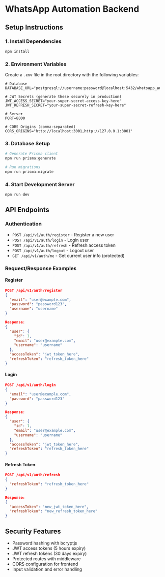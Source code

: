 # WhatsApp Automation Backend

## Setup Instructions

### 1. Install Dependencies

```bash
npm install
```

### 2. Environment Variables

Create a `.env` file in the root directory with the following variables:

```env
# Database
DATABASE_URL="postgresql://username:password@localhost:5432/whatsapp_automation"

# JWT Secrets (generate these securely in production)
JWT_ACCESS_SECRET="your-super-secret-access-key-here"
JWT_REFRESH_SECRET="your-super-secret-refresh-key-here"

# Server
PORT=8000

# CORS Origins (comma-separated)
CORS_ORIGINS="http://localhost:3001,http://127.0.0.1:3001"
```

### 3. Database Setup

```bash
# Generate Prisma client
npm run prisma:generate

# Run migrations
npm run prisma:migrate
```

### 4. Start Development Server

```bash
npm run dev
```

## API Endpoints

### Authentication

- `POST /api/v1/auth/register` - Register a new user
- `POST /api/v1/auth/login` - Login user
- `POST /api/v1/auth/refresh` - Refresh access token
- `POST /api/v1/auth/logout` - Logout user
- `GET /api/v1/auth/me` - Get current user info (protected)

### Request/Response Examples

#### Register

```json
POST /api/v1/auth/register
{
  "email": "user@example.com",
  "password": "password123",
  "username": "username"
}

Response:
{
  "user": {
    "id": 1,
    "email": "user@example.com",
    "username": "username"
  },
  "accessToken": "jwt_token_here",
  "refreshToken": "refresh_token_here"
}
```

#### Login

```json
POST /api/v1/auth/login
{
  "email": "user@example.com",
  "password": "password123"
}

Response:
{
  "user": {
    "id": 1,
    "email": "user@example.com",
    "username": "username"
  },
  "accessToken": "jwt_token_here",
  "refreshToken": "refresh_token_here"
}
```

#### Refresh Token

```json
POST /api/v1/auth/refresh
{
  "refreshToken": "refresh_token_here"
}

Response:
{
  "accessToken": "new_jwt_token_here",
  "refreshToken": "new_refresh_token_here"
}
```

## Security Features

- Password hashing with bcryptjs
- JWT access tokens (5 hours expiry)
- JWT refresh tokens (30 days expiry)
- Protected routes with middleware
- CORS configuration for frontend
- Input validation and error handling
